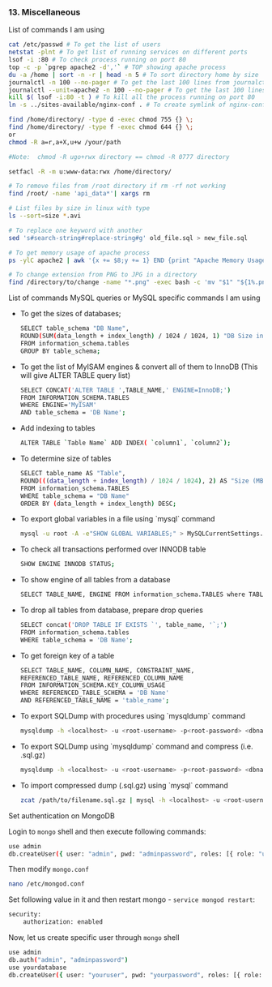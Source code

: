 ### 13. Miscellaneous

List of commands I am using
```bash
cat /etc/passwd # To get the list of users
netstat -plnt # To get list of running services on different ports
lsof -i :80 # To check process running on port 80
top -c -p `pgrep apache2 -d','` # TOP showing apache process
du -a /home | sort -n -r | head -n 5 # To sort directory home by size
journalctl -n 100 --no-pager # To get the last 100 lines from journalctl
journalctl --unit=apache2 -n 100 --no-pager # To get the last 100 lines from journalctl of apache2 service
kill $( lsof -i:80 -t ) # To kill all the process running on port 80
ln -s ../sites-available/nginx-conf . # To create symlink of nginx-conf file from ../sites-available directory to current directory (.)

find /home/directory/ -type d -exec chmod 755 {} \;
find /home/directory/ -type f -exec chmod 644 {} \;
or
chmod -R a=r,a+X,u+w /your/path

#Note:  chmod -R ugo+rwx directory == chmod -R 0777 directory

setfacl -R -m u:www-data:rwx /home/directory/

# To remove files from /root directory if rm -rf not working
find /root/ -name 'api_data*'| xargs rm

# List files by size in linux with type
ls --sort=size *.avi

# To replace one keyword with another 
sed 's#search-string#replace-string#g' old_file.sql > new_file.sql

# To get memory usage of apache process
ps -ylC apache2 | awk '{x += $8;y += 1} END {print "Apache Memory Usage (MB): "x/1024; print "Average Proccess Size (MB): "x/((y-1)*1024)}'

# To change extension from PNG to JPG in a directory
find /directory/to/change -name "*.png" -exec bash -c 'mv "$1" "${1%.png}".jpg' - '{}' \;

```

List of commands MySQL queries or MySQL specific commands I am using

<ul>
<li>To get the sizes of databases;</li>

```bash
SELECT table_schema "DB Name",
ROUND(SUM(data_length + index_length) / 1024 / 1024, 1) "DB Size in MB" 
FROM information_schema.tables 
GROUP BY table_schema;
```

<li>To get the list of MyISAM engines & convert all of them to InnoDB (This will give ALTER TABLE query list)</li>

```bash
SELECT CONCAT('ALTER TABLE ',TABLE_NAME,' ENGINE=InnoDB;') 
FROM INFORMATION_SCHEMA.TABLES
WHERE ENGINE='MyISAM'
AND table_schema = 'DB Name';
```

<li>Add indexing to tables</li>

```bash
ALTER TABLE `Table Name` ADD INDEX( `column1`, `column2`);
```

<li>To determine size of tables</li>

```bash
SELECT table_name AS "Table",
ROUND(((data_length + index_length) / 1024 / 1024), 2) AS "Size (MB)"
FROM information_schema.TABLES
WHERE table_schema = "DB Name"
ORDER BY (data_length + index_length) DESC;
```

<li>To export global variables in a file using `mysql` command</li>

```bash
mysql -u root -A -e"SHOW GLOBAL VARIABLES;" > MySQLCurrentSettings.txt
```

<li>To check all transactions performed over INNODB table</li>

```bash
SHOW ENGINE INNODB STATUS;
```

<li>To show engine of all tables from a database</li>

```bash
SELECT TABLE_NAME, ENGINE FROM information_schema.TABLES where TABLE_SCHEMA = 'DB Name';
```

<li>To drop all tables from database, prepare drop queries</li>

```bash
SELECT concat('DROP TABLE IF EXISTS `', table_name, '`;')
FROM information_schema.tables
WHERE table_schema = 'DB Name';
```

<li>To get foreign key of a table</li>

```bash
SELECT TABLE_NAME, COLUMN_NAME, CONSTRAINT_NAME,
REFERENCED_TABLE_NAME, REFERENCED_COLUMN_NAME
FROM INFORMATION_SCHEMA.KEY_COLUMN_USAGE
WHERE REFERENCED_TABLE_SCHEMA = 'DB Name'
AND REFERENCED_TABLE_NAME = 'table_name';
```

<li>To export SQLDump with procedures using `mysqldump` command</li>

```bash
mysqldump -h <localhost> -u <root-username> -p<root-password> <dbname> --routines > /filename.sql
```

<li>To export SQLDump using `mysqldump` command and compress (i.e. .sql.gz)</li>

```bash
mysqldump -h <localhost> -u <root-username> -p<root-password> <dbname> --routines | gzip -c > /path/to/filename.sql.gz
```

<li>To import compressed dump (.sql.gz) using `mysql` command</li>

```bash
zcat /path/to/filename.sql.gz | mysql -h <localhost> -u <root-username> -p<root-password> <dbname>
```

</ul>

Set authentication on MongoDB

Login to `mongo` shell and then execute following commands:
```bash
use admin
db.createUser({ user: "admin", pwd: "adminpassword", roles: [{ role: "userAdminAnyDatabase", db: "admin" }] })
```

Then modify `mongo.conf`
```bash
nano /etc/mongod.conf
```

Set following value in it and then restart mongo - `service mongod restart`:
```bash
security:
    authorization: enabled
```
Now, let us create specific user through `mongo` shell
```bash
use admin
db.auth("admin", "adminpassword")
use yourdatabase
db.createUser({ user: "youruser", pwd: "yourpassword", roles: [{ role: "dbOwner", db: "yourdatabase" }] })
```